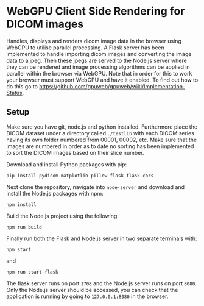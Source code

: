 # WebGPU Client Side Rendering for DICOM images

Handles, displays and renders dicom image data in the browser using WebGPU to utilise parallel processing. A Flask server has been implemented to handle importing dicom images and converting the image data to a jpeg. Then these jpegs are served to the Node.js server where they can be rendered and image processing algorithms can be applied in parallel within the browser via WebGPU. Note that in order for this to work your browser must support WebGPU and have it enabled. To find out how to do this go to https://github.com/gpuweb/gpuweb/wiki/Implementation-Status.

## Setup
Make sure you have git, node.js and python installed. Furthermore place the DICOM dataset under a directory called `./testlib` with each DICOM series having its own folder numbered from 00001, 00002, etc. Make sure that the images are numbered in order as to date no sorting has been implemented to sort the DICOM images based on their slice number.

Download and install Python packages with pip:
```
pip install pydicom matplotlib pillow flask flask-cors
```
Next clone the repository, navigate into `node-server` and download and install the Node.js packages with npm:
```
npm install
```
Build the Node.js project using the following:
```
npm run build
```
Finally run both the Flask and Node.js server in two separate terminals with:
```
npm start
```
and
```
npm run start-flask
```
The flask server runs on port `1708` and the Node.js server runs on port `8080`. Only the Node.js server should be accessed, you can check that the application is running by going to `127.0.0.1:8080` in the browser.